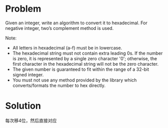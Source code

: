 # Problem

Given an integer, write an algorithm to convert it to hexadecimal. For negative integer, two’s complement method is used.

Note:

- All letters in hexadecimal (a-f) must be in lowercase.
- The hexadecimal string must not contain extra leading 0s. If the number is zero, it is represented by a single zero character '0'; otherwise, the first character in the hexadecimal string will not be the zero character.
- The given number is guaranteed to fit within the range of a 32-bit signed integer.
- You must not use any method provided by the library which converts/formats the number to hex directly.

# Solution

每次移4位，然后直接对应